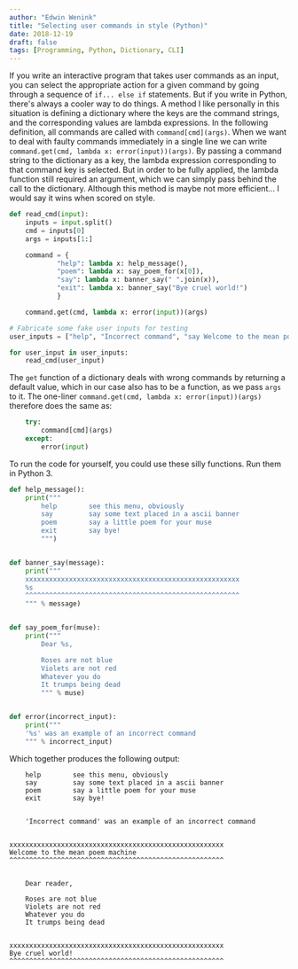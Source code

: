 ```yaml
---
author: "Edwin Wenink"
title: "Selecting user commands in style (Python)"
date: 2018-12-19
draft: false
tags: [Programming, Python, Dictionary, CLI]
---
```


If you write an interactive program that takes user commands as an input, you can select the appropriate action for a given command by going through a sequence of `if... else if` statements. 
But if you write in Python, there's always a cooler way to do things. A method I like personally in this situation is defining a dictionary where the keys are the command strings, and the corresponding values are lambda expressions. 
In the following definition, all commands are called with `command[cmd](args)`. When we want to deal with faulty commands immediately in a single line we can write `command.get(cmd, lambda x: error(input))(args)`.
By passing a command string to the dictionary as a key, the lambda expression corresponding to that command key is selected. 
But in order to be fully applied, the lambda function still required an argument, which we can simply pass behind the call to the dictionary.
Although this method is maybe not more efficient... I would say it wins when scored on style.

```python
def read_cmd(input):
    inputs = input.split()
    cmd = inputs[0]
    args = inputs[1:]

    command = {
            "help": lambda x: help_message(),
            "poem": lambda x: say_poem_for(x[0]),
            "say": lambda x: banner_say(" ".join(x)),
            "exit": lambda x: banner_say("Bye cruel world!")
            }

    command.get(cmd, lambda x: error(input))(args)

# Fabricate some fake user inputs for testing
user_inputs = ["help", "Incorrect command", "say Welcome to the mean poem machine", "poem reader", "exit"]

for user_input in user_inputs:
    read_cmd(user_input)
```

The `get` function of a dictionary deals with wrong commands by returning a default value, which in our case also has to be a function, as we pass `args` to it.
The one-liner `command.get(cmd, lambda x: error(input))(args)` therefore does the same as: 

```python
    try:
        command[cmd](args)
    except:
		error(input)
```

To run the code for yourself, you could use these silly functions.
Run them in Python 3.

```python
def help_message():
    print("""
        help        see this menu, obviously
        say         say some text placed in a ascii banner
        poem        say a little poem for your muse
        exit        say bye!
        """)


def banner_say(message):
    print("""
    xxxxxxxxxxxxxxxxxxxxxxxxxxxxxxxxxxxxxxxxxxxxxxxxxxxxxx
    %s
    ^^^^^^^^^^^^^^^^^^^^^^^^^^^^^^^^^^^^^^^^^^^^^^^^^^^^^^
    """ % message)


def say_poem_for(muse):
    print("""
        Dear %s,

        Roses are not blue
        Violets are not red
        Whatever you do
        It trumps being dead
        """ % muse)


def error(incorrect_input):
    print("""
    '%s' was an example of an incorrect command
    """ % incorrect_input)
```

Which together produces the following output:


        help        see this menu, obviously
        say         say some text placed in a ascii banner
        poem        say a little poem for your muse
        exit        say bye!
        

        'Incorrect command' was an example of an incorrect command
        

    xxxxxxxxxxxxxxxxxxxxxxxxxxxxxxxxxxxxxxxxxxxxxxxxxxxxxx
    Welcome to the mean poem machine
    ^^^^^^^^^^^^^^^^^^^^^^^^^^^^^^^^^^^^^^^^^^^^^^^^^^^^^^
    

        Dear reader,

        Roses are not blue
        Violets are not red
        Whatever you do
        It trumps being dead
        

    xxxxxxxxxxxxxxxxxxxxxxxxxxxxxxxxxxxxxxxxxxxxxxxxxxxxxx
    Bye cruel world!
    ^^^^^^^^^^^^^^^^^^^^^^^^^^^^^^^^^^^^^^^^^^^^^^^^^^^^^^
